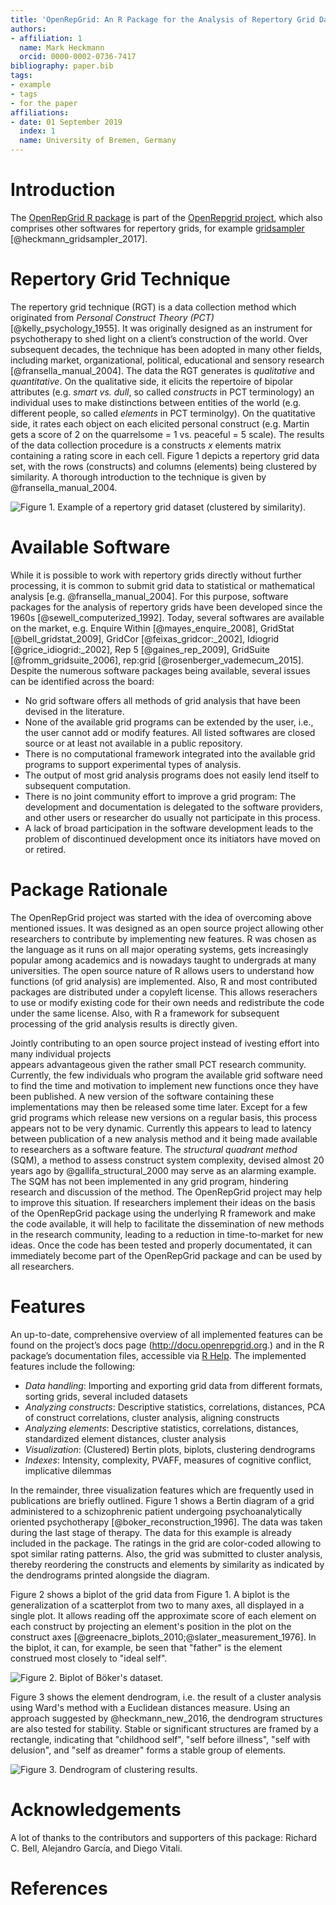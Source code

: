 ```yaml
---
title: 'OpenRepGrid: An R Package for the Analysis of Repertory Grid Data'
authors:
- affiliation: 1
  name: Mark Heckmann
  orcid: 0000-0002-0736-7417
bibliography: paper.bib
tags:
- example
- tags
- for the paper
affiliations:
- date: 01 September 2019
  index: 1
  name: University of Bremen, Germany
---
```



# Introduction

The [OpenRepGrid R package](https://cran.r-project.org/web/packages/OpenRepGrid/index.html) is part of the [OpenRepgrid project](http://openrepgrid.org/), which also comprises other softwares for repertory grids, for example [gridsampler](https://openresearchsoftware.metajnl.com/articles/10.5334/jors.150/) [@heckmann_gridsampler_2017].


# Repertory Grid Technique 

The repertory grid technique (RGT) is a data collection method which originated from *Personal Construct Theory (PCT)* [@kelly_psychology_1955]. It was originally designed as an instrument for psychotherapy to shed light on a client’s construction of the world. Over subsequent decades, the technique has been adopted in many other fields, including market, organizational, political, educational and sensory research [@fransella_manual_2004]. The data the RGT generates is *qualitative* and *quantitative*. On the qualitative side, it elicits the repertoire of bipolar attributes (e.g. *smart vs. dull*, so called *constructs* in PCT terminology) an individual uses to make distinctions between entities of the world (e.g. different people, so called *elements* in PCT terminolgy). On the quatitative side, it rates each object on each elicited personal construct (e.g. Martin gets a score of 2 on the quarrelsome  = 1 vs. peaceful = 5 scale). The results of the data collection procedure is a constructs *x* elements matrix containing a rating score in each cell. Figure 1 depicts a repertory grid data set, with the rows (constructs) and columns (elements) being clustered by similarity. A thorough introduction to the technique is given by @fransella_manual_2004.

![**Figure 1.** Example of a repertory grid dataset (clustered by similarity).](img/01-bertin-clustered.png)


# Available Software

While it is possible to work with repertory grids directly without further processing, it is common to submit grid data to statistical or mathematical analysis [e.g. @fransella_manual_2004]. For this purpose, software packages for the analysis of repertory grids have been developed since the 1960s [@sewell_computerized_1992]. Today, several softwares are available on the market, e.g. Enquire Within [@mayes_enquire_2008], GridStat [@bell_gridstat_2009], GridCor [@feixas_gridcor:_2002], Idiogrid [@grice_idiogrid:_2002], Rep 5 [@gaines_rep_2009], GridSuite [@fromm_gridsuite_2006], rep:grid [@rosenberger_vademecum_2015]. Despite the numerous software packages being available, several issues can be identified across the board: 

* No grid software offers all methods of grid analysis that have been devised in the literature. 
* None of the available grid programs can be extended by the user, i.e., the user cannot add or modify features. All listed softwares are closed source or at least not available in a public repository.
* There is no computational framework integrated into the available grid programs to support experimental types of analysis.
* The output of most grid analysis programs does not easily lend itself to subsequent computation.
* There is no joint community effort to improve a grid program: The development and documentation is delegated to the software providers, and other users or researcher do usually not participate in this process.
* A lack of broad participation in the software development leads to the problem of discontinued development once its initiators have moved on or retired.


# Package Rationale

The OpenRepGrid project was started with the idea of overcoming above mentioned issues. It was designed as an open source project allowing other researchers to contribute by implementing new features. R was chosen as the language as it runs on all major operating systems, gets increasingly popular among academics and is nowadays taught to undergrads at many universities. The open source nature of R allows users to understand how functions (of grid analysis) are implemented. Also, R and most contributed packages are distributed under a copyleft license. This allows reserachers to use or modify existing code for their own needs and redistribute the code under the same license. Also, with R a framework for subsequent processing of the grid analysis results is directly given. 

Jointly contributing to an open source project instead of ivesting effort into many individual projects  
appears advantageous given the rather small PCT research community. Currently, the few individuals who program the available grid software need to find the time and motivation to implement new functions once they have been published. A new version of the software containing these implementations may then be released some time later. Except for a few grid programs which release new versions on a regular basis, this process appears not to be very dynamic. Currently this appears to lead to latency between publication of a new analysis method and it being made available to researchers as a software feature. The *structural quadrant method* (SQM), a method to assess construct system complexity, devised almost 20 years ago by @gallifa_structural_2000 may serve as an alarming example. The SQM has not been implemented in any grid program, hindering research and discussion of the method. The OpenRepGrid project may help to improve this situation. If researchers implement their ideas on the basis of the OpenRepGrid package using the underlying R framework and make the code available, it will help to facilitate the dissemination of new methods in the research community, leading to a reduction in time-to-market for new ideas. Once the code has been tested and properly documentated, it can immediately become part of the OpenRepGrid package and can be used by all researchers.


# Features

An up-to-date, comprehensive overview of all implemented features can be found on the project’s docs page (http://docu.openrepgrid.org.) and in the R package’s documentation files, accessible via [R Help](https://www.r-project.org/help.html). The implemented features include the following:

* *Data handling*: Importing and exporting grid data from different formats, sorting grids, several included datasets
* *Analyzing constructs*: Descriptive statistics, correlations, distances, PCA of construct correlations, cluster analysis, aligning constructs
* *Analyzing elements*: Descriptive statistics, correlations, distances, standardized element distances, cluster analysis
* *Visualization*: (Clustered) Bertin plots, biplots, clustering dendrograms
* *Indexes*: Intensity, complexity, PVAFF, measures of cognitive conflict, implicative dilemmas

In the remainder, three visualization features which are frequently used in publications are briefly outlined. Figure 1 shows a Bertin diagram of a grid administered to a schizophrenic patient undergoing psychoanalytically oriented psychotherapy [@boker_reconstruction_1996]. The data was taken during the last stage of therapy. The data for this example is already included in the package. The ratings in the grid  are color-coded allowing to spot similar rating patterns. Also, the grid was submitted to cluster analysis, thereby reordering the constructs and elements by similarity as indicated by the dendrograms printed alongside the diagram.

Figure 2 shows a biplot of the grid data from Figure 1. A biplot is the generalization of a scatterplot from two to many axes, all displayed in a single plot. It allows reading off the approximate score of each element on each construct by projecting an element's position in the plot on the construct axes [@greenacre_biplots_2010;@slater_measurement_1976]. In the biplot, it can, for example, be seen that  "father" is the element construed most closely to "ideal self".

![**Figure 2.** Biplot of Böker's dataset.](img/02-biplot.png)

Figure 3 shows the element dendrogram, i.e. the result of a cluster analysis using Ward's method with a Euclidean distances measure. Using an approach suggested by @heckmann_new_2016, the dendrogram structures are also tested for stability. Stable or significant structures are framed by a rectangle, indicating that "childhood self", "self before illness", "self with delusion", and "self as dreamer"  forms a stable group of elements.

![**Figure 3.** Dendrogram of clustering results.](img/03-clusterboot.png)


# Acknowledgements

A lot of thanks to the contributors and supporters of this package: Richard C. Bell, Alejandro García, and Diego Vitali.

# References



